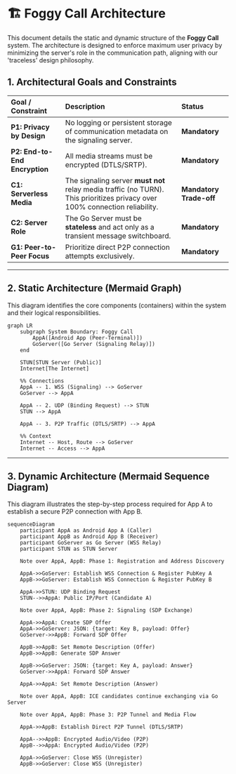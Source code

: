 # 🏗️ Foggy Call Architecture

This document details the static and dynamic structure of the **Foggy Call** system. The architecture is designed to enforce maximum user privacy by minimizing the server's role in the communication path, aligning with our 'traceless' design philosophy.

## 1. Architectural Goals and Constraints

| Goal / Constraint | Description | Status |
| :--- | :--- | :--- |
| **P1: Privacy by Design** | No logging or persistent storage of communication metadata on the signaling server. | **Mandatory** |
| **P2: End-to-End Encryption** | All media streams must be encrypted (DTLS/SRTP). | **Mandatory** |
| **C1: Serverless Media** | The signaling server **must not** relay media traffic (no TURN). This prioritizes privacy over 100% connection reliability. | **Mandatory Trade-off** |
| **C2: Server Role** | The Go Server must be **stateless** and act only as a transient message switchboard. | **Mandatory** |
| **G1: Peer-to-Peer Focus** | Prioritize direct P2P connection attempts exclusively. | **Mandatory** |

---

## 2. Static Architecture (Mermaid Graph)

This diagram identifies the core components (containers) within the system and their logical responsibilities.

```mermaid
graph LR
    subgraph System Boundary: Foggy Call
        AppA([Android App (Peer-Terminal)])
        GoServer([Go Server (Signaling Relay)])
    end
    
    STUN[STUN Server (Public)]
    Internet[The Internet]
    
    %% Connections
    AppA -- 1. WSS (Signaling) --> GoServer
    GoServer --> AppA
    
    AppA -- 2. UDP (Binding Request) --> STUN
    STUN --> AppA
    
    AppA -- 3. P2P Traffic (DTLS/SRTP) --> AppA
    
    %% Context
    Internet -- Host, Route --> GoServer
    Internet -- Access --> AppA
```
-----

## 3. Dynamic Architecture (Mermaid Sequence Diagram)

This diagram illustrates the step-by-step process required for App A to establish a secure P2P connection with App B.

```mermaid
sequenceDiagram
    participant AppA as Android App A (Caller)
    participant AppB as Android App B (Receiver)
    participant GoServer as Go Server (WSS Relay)
    participant STUN as STUN Server
    
    Note over AppA, AppB: Phase 1: Registration and Address Discovery
    
    AppA->>GoServer: Establish WSS Connection & Register PubKey A
    AppB->>GoServer: Establish WSS Connection & Register PubKey B
    
    AppA->>STUN: UDP Binding Request
    STUN-->>AppA: Public IP/Port (Candidate A)

    Note over AppA, AppB: Phase 2: Signaling (SDP Exchange)

    AppA->>AppA: Create SDP Offer
    AppA->>GoServer: JSON: {target: Key B, payload: Offer}
    GoServer->>AppB: Forward SDP Offer
    
    AppB->>AppB: Set Remote Description (Offer)
    AppB->>AppB: Generate SDP Answer

    AppB->>GoServer: JSON: {target: Key A, payload: Answer}
    GoServer->>AppA: Forward SDP Answer
    
    AppA->>AppA: Set Remote Description (Answer)
    
    Note over AppA, AppB: ICE candidates continue exchanging via Go Server

    Note over AppA, AppB: Phase 3: P2P Tunnel and Media Flow

    AppA->>AppB: Establish Direct P2P Tunnel (DTLS/SRTP)
    
    AppA-->>AppB: Encrypted Audio/Video (P2P)
    AppB-->>AppA: Encrypted Audio/Video (P2P)
    
    AppA->>GoServer: Close WSS (Unregister)
    AppB->>GoServer: Close WSS (Unregister)
```
